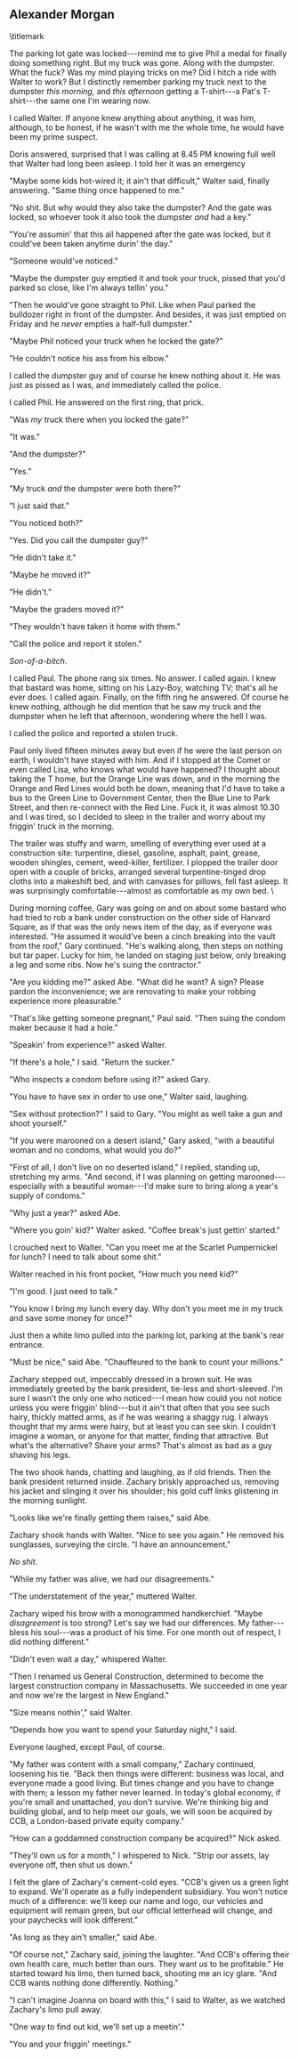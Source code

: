## Alexander Morgan
\titlemark

The parking lot gate was locked---remind me to give Phil a medal for
finally doing something right. But my truck was gone. Along with the
dumpster. What the fuck? Was my mind playing tricks on me? Did I hitch a
ride with Walter to work? But I distinctly remember parking my truck
next to the dumpster *this morning,* and *this afternoon* getting a
T-shirt---a Pat's T-shirt---the same one I'm wearing now.

I called Walter. If anyone knew anything about anything, it was him,
although, to be honest, if he wasn't with me the whole time, he would
have been my prime suspect.

Doris answered, surprised that I was calling at 8.45 PM knowing full
well that Walter had long been asleep. I told her it was an emergency

"Maybe some kids hot-wired it; it ain't that difficult," Walter said,
finally answering. "Same thing once happened to me."

"No shit. But why would they also take the dumpster? And the gate was
locked, so whoever took it also took the dumpster *and* had a key."

"You're assumin' that this all happened after the gate was locked, but
it could've been taken anytime durin' the day."

"Someone would've noticed."

"Maybe the dumpster guy emptied it and took your truck, pissed that
you'd parked so close, like I'm always tellin' you.\"

"Then he would've gone straight to Phil. Like when Paul parked the
bulldozer right in front of the dumpster. And besides, it was just
emptied on Friday and he *never* empties a half-full dumpster."

"Maybe Phil noticed your truck when he locked the gate?"

"He couldn't notice his ass from his elbow."

I called the dumpster guy and of course he knew nothing about it. He was
just as pissed as I was, and immediately called the police.

I called Phil. He answered on the first ring, that prick.

"Was *my* truck there when you locked the gate?"

"It was."

"And the dumpster?"

"Yes."

"My truck *and* the dumpster were both there?"

"I just said that."

"You noticed both?"

"Yes. Did you call the dumpster guy?"

"He didn't take it."

"Maybe he moved it?"

"He didn't."

"Maybe the graders moved it?"

"They wouldn't have taken it home with them."

"Call the police and report it stolen."

*Son-of-a-bitch*.

I called Paul. The phone rang six times. No answer. I called again. I
knew that bastard was home, sitting on his Lazy-Boy, watching TV; that's
all he ever does. I called again. Finally, on the fifth ring he
answered. Of course he knew nothing, although he did mention that he saw
my truck and the dumpster when he left that afternoon, wondering where
the hell I was.

I called the police and reported a stolen truck.

Paul only lived fifteen minutes away but even if he were the last person
on earth, I wouldn't have stayed with him. And if I stopped at the Comet
or even called Lisa, who knows what would have happened? I thought about
taking the T home, but the Orange Line was down, and in the morning the
Orange and Red Lines would both be down, meaning that I'd have to take a
bus to the Green Line to Government Center, then the Blue Line to Park
Street, and then re-connect with the Red Line. Fuck it, it was almost
10.30 and I was tired, so I decided to sleep in the trailer and worry
about my friggin' truck in the morning.

The trailer was stuffy and warm, smelling of everything ever used at a
construction site: turpentine, diesel, gasoline, asphalt, paint, grease,
wooden shingles, cement, weed-killer, fertilizer. I plopped the trailer
door open with a couple of bricks, arranged several turpentine-tinged
drop cloths into a makeshift bed, and with canvases for pillows, fell
fast asleep. It was surprisingly comfortable---almost as comfortable as
my own bed.
\

During morning coffee, Gary was going on and on about some bastard who
had tried to rob a bank under construction on the other side of Harvard
Square, as if that was the only news item of the day, as if everyone was
interested. "He assumed it would've been a cinch breaking into the vault
from the roof," Gary continued. "He's walking along, then steps on
nothing but tar paper. Lucky for him, he landed on staging just below,
only breaking a leg and some ribs. Now he's suing the contractor."

"Are you kidding me?" asked Abe. "What did he want? A sign? Please
pardon the inconvenience; we are renovating to make your robbing
experience more pleasurable."

"That's like getting someone pregnant," Paul said. "Then suing the
condom maker because it had a hole."

"Speakin' from experience?" asked Walter.

"If there's a hole," I said. "Return the sucker."

"Who inspects a condom before using it?" asked Gary.

"You have to have sex in order to use one," Walter said, laughing.

"Sex without protection?" I said to Gary. "You might as well take a gun
and shoot yourself."

"If you were marooned on a desert island," Gary asked, "with a beautiful
woman and no condoms, what would you do?"

"First of all, I don't live on no deserted island," I replied, standing
up, stretching my arms. "And second, if I was planning on getting
marooned---especially with a beautiful woman---I'd make sure to bring
along a year's supply of condoms."

"Why just a year?" asked Abe.

"Where you goin' kid?" Walter asked. "Coffee break's just gettin'
started."

I crouched next to Walter. "Can you meet me at the Scarlet Pumpernickel
for lunch? I need to talk about some shit."

Walter reached in his front pocket, "How much you need kid?"

"I'm good. I just need to talk."

"You know I bring my lunch every day. Why don't you meet me in my truck
and save some money for once?"

Just then a white limo pulled into the parking lot, parking at the
bank's rear entrance.

"Must be nice," said Abe. "Chauffeured to the bank to count your
millions."

Zachary stepped out, impeccably dressed in a brown suit. He was
immediately greeted by the bank president, tie-less and short-sleeved.
I'm sure I wasn't the only one who noticed---I mean how could you not
notice unless you were friggin' blind---but it ain't that often that you
see such hairy, thickly matted arms, as if he was wearing a shaggy rug.
I always thought that my arms were hairy, but at least you can see skin.
I couldn't imagine a woman, or anyone for that matter, finding that
attractive. But what's the alternative? Shave your arms? That's almost
as bad as a guy shaving his legs.

The two shook hands, chatting and laughing, as if old friends. Then the
bank president returned inside. Zachary briskly approached us, removing
his jacket and slinging it over his shoulder; his gold cuff links
glistening in the morning sunlight.

"Looks like we're finally getting them raises," said Abe.

Zachary shook hands with Walter. "Nice to see you again." He removed his
sunglasses, surveying the circle. "I have an announcement."

*No shit*.

"While my father was alive, we had our disagreements."

"The understatement of the year," muttered Walter.

Zachary wiped his brow with a monogrammed handkerchief. "Maybe
*disagreement* is too strong? Let's say we had our differences. My
father---bless his soul---was a product of his time. For one month out
of respect, I did nothing different."

"Didn't even wait a day," whispered Walter.

"Then I renamed us General Construction, determined to become the
largest construction company in Massachusetts. We succeeded in one year
and now we're the largest in New England."

"Size means nothin'," said Walter.

"Depends how you want to spend your Saturday night," I said.

Everyone laughed, except Paul, of course.

"My father was content with a small company," Zachary continued,
loosening his tie. "Back then things were different: business was local,
and everyone made a good living. But times change and you have to change
with them; a lesson my father never learned. In today's global economy,
if you're small and unattached, you don't survive. We're thinking big
and building global, and to help meet our goals, we will soon be
acquired by CCB, a London-based private equity company."

"How can a goddamned construction company be acquired?" Nick asked.

"They'll own us for a month," I whispered to Nick. "Strip our assets,
lay everyone off, then shut us down."

I felt the glare of Zachary's cement-cold eyes. "CCB's given us a green
light to expand. We'll operate as a fully independent subsidiary. You
won't notice much of a difference: we'll keep our name and logo, our
vehicles and equipment will remain green, but our official letterhead
will change, and your paychecks will look different."

"As long as they ain't smaller," said Abe.

"Of course not," Zachary said, joining the laughter. "And CCB's offering
their own health care, much better than ours. They want *us* to be
profitable." He started toward his limo, then turned back, shooting me
an icy glare. "And CCB wants nothing done differently. Nothing."

"I can't imagine Joanna on board with this," I said to Walter, as we
watched Zachary's limo pull away.

"One way to find out kid, we'll set up a meetin'."

"You and your friggin' meetings."

